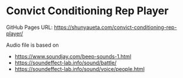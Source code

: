 # Convict Conditioning Rep Player

GitHub Pages URL: https://shunyaueta.com/convict-conditioning-rep-player/

Audio file is based on

- https://www.soundjay.com/beep-sounds-1.html
- https://soundeffect-lab.info/sound/battle/
- https://soundeffect-lab.info/sound/voice/people.html
